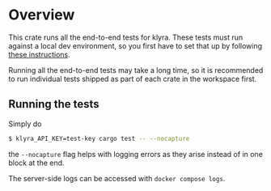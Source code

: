 # Overview
This crate runs all the end-to-end tests for klyra. These tests must run against a local dev environment, so you first have to set that up by following [these instructions](../CONTRIBUTING.md).

Running all the end-to-end tests may take a long time, so it is recommended to run individual tests shipped as part of each crate in the workspace first.

## Running the tests
Simply do

```bash
$ klyra_API_KEY=test-key cargo test -- --nocapture
```

the `--nocapture` flag helps with logging errors as they arise instead of in one block at the end.

The server-side logs can be accessed with `docker compose logs`.
